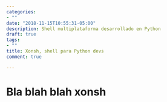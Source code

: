 ```yaml
---
categories:
- ""
date: "2018-11-15T10:55:31-05:00"
description: Shell multiplataforma desarrollado en Python
draft: true
tags:
- ""
title: Xonsh, shell para Python devs
comment: true

---
```


# Bla blah blah xonsh
